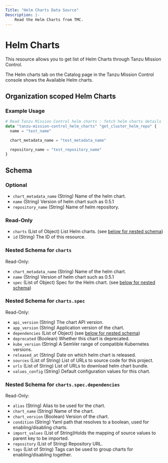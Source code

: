 ```yaml
---
Title: "Helm Charts Data Source"
Description: |-
    Read the Helm Charts from TMC.
---
```


# Helm Charts

This resource allows you to get list of Helm Charts through Tanzu Mission Control.

The Helm charts tab on the Catalog page in the Tanzu Mission Control console shows the Available Helm charts.

[Helm]: https://techdocs.broadcom.com/us/en/vmware-tanzu/standalone-components/tanzu-mission-control/1-4/tanzu-mission-control-documentation/tanzumc-using-GUID-2602A6A3-1FDA-4270-A76F-047FBD039ADF.html


## Organization scoped Helm Charts

### Example Usage

```terraform
# Read Tanzu Mission Control helm charts : fetch helm charts details
data "tanzu-mission-control_helm_charts" "get_cluster_helm_repo" {
  name = "test_name"

  chart_metadata_name = "test_metadata_name"

  repository_name = "test_repository_name"
}
```
<!-- schema generated by tfplugindocs -->
## Schema

### Optional

- `chart_metadata_name` (String) Name of the helm chart.
- `name` (String) Version of helm chart such as 0.5.1
- `repository_name` (String) Name of helm repository.

### Read-Only

- `charts` (List of Object) List Helm charts. (see [below for nested schema](#nestedatt--charts))
- `id` (String) The ID of this resource.

<a id="nestedatt--charts"></a>
### Nested Schema for `charts`

Read-Only:

- `chart_metadata_name` (String) Name of the helm chart.
- `name` (String) Version of helm chart such as 0.5.1
- `spec` (List of Object) Spec for the Helm chart. (see [below for nested schema](#nestedobjatt--charts--spec))

<a id="nestedobjatt--charts--spec"></a>
### Nested Schema for `charts.spec`

Read-Only:

- `api_version` (String) The chart API version.
- `app_version` (String) Application version of the chart.
- `dependencies` (List of Object) (see [below for nested schema](#nestedobjatt--charts--spec--dependencies))
- `deprecated` (Boolean) Whether this chart is deprecated.
- `kube_version` (String) A SemVer range of compatible Kubernetes versions.
- `released_at` (String) Date on which helm chart is released.
- `sources` (List of String) List of URLs to source code for this project.
- `urls` (List of String) List of URLs to download helm chart bundle.
- `values_config` (String) Default configuration values for this chart.

<a id="nestedobjatt--charts--spec--dependencies"></a>
### Nested Schema for `charts.spec.dependencies`

Read-Only:

- `alias` (String) Alias to be used for the chart.
- `chart_name` (String) Name of the chart.
- `chart_version` (Boolean) Version of the chart.
- `condition` (String) Yaml path that resolves to a boolean, used for enabling/disabling charts.
- `import_values` (List of String)Holds the mapping of source values to parent key to be imported.
- `repository` (List of String) Repository URL.
- `tags` (List of String) Tags can be used to group charts for enabling/disabling together.
